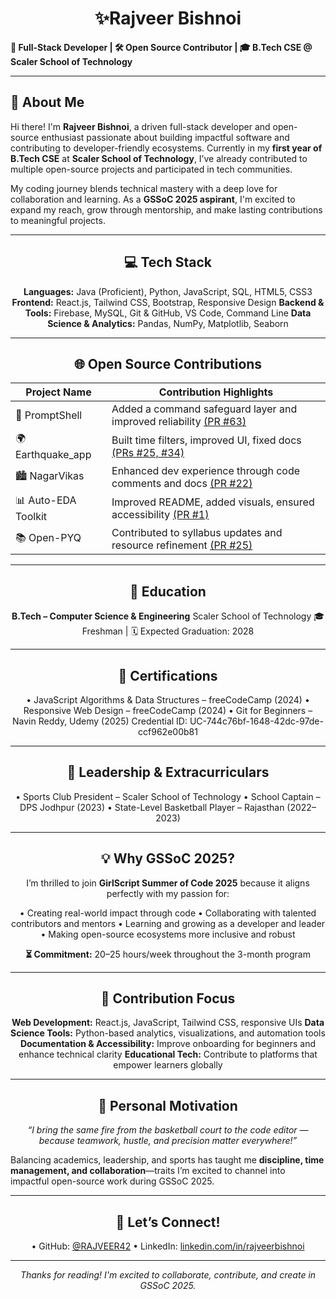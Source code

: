 <p align="center">
  <h1 align="center">✨Rajveer Bishnoi</h1>

  <b>🚀 Full-Stack Developer | 🛠️ Open Source Contributor | 🎓 B.Tech CSE @ Scaler School of Technology</b>
</p>

---

<p align="center">
  <h2>📌 About Me</h2>
  Hi there! I'm <b>Rajveer Bishnoi</b>, a driven full-stack developer and open-source enthusiast passionate about building impactful software and contributing to developer-friendly ecosystems. Currently in my <b>first year of B.Tech CSE</b> at <b>Scaler School of Technology</b>, I’ve already contributed to multiple open-source projects and participated in tech communities.

  My coding journey blends technical mastery with a deep love for collaboration and learning. As a <b>GSSoC 2025 aspirant</b>, I'm excited to expand my reach, grow through mentorship, and make lasting contributions to meaningful projects.
</p>

---

<h2 align="center">💻 Tech Stack</h2>

<p align="center">
<b>Languages:</b> Java (Proficient), Python, JavaScript, SQL, HTML5, CSS3  
<b>Frontend:</b> React.js, Tailwind CSS, Bootstrap, Responsive Design  
<b>Backend & Tools:</b> Firebase, MySQL, Git & GitHub, VS Code, Command Line  
<b>Data Science & Analytics:</b> Pandas, NumPy, Matplotlib, Seaborn  
</p>

---

<h2 align="center">🌐 Open Source Contributions</h2>

<p align="center">

| Project Name        | Contribution Highlights                                                                 |
|---------------------|-----------------------------------------------------------------------------------------|
| 🔐 PromptShell       | Added a command safeguard layer and improved reliability [(PR #63)](https://github.com/PromptShell/PromptShell/pull/63) |
| 🌍 Earthquake_app    | Built time filters, improved UI, fixed docs [(PRs #25, #34)](https://github.com/EarthquakeApp/EarthquakeApp/pulls) |
| 🏙️ NagarVikas        | Enhanced dev experience through code comments and docs [(PR #22)](https://github.com/NagarVikas/NagarVikas/pull/22) |
| 📊 Auto-EDA Toolkit  | Improved README, added visuals, ensured accessibility [(PR #1)](https://github.com/AutoEDA/Toolkit/pull/1) |
| 📚 Open-PYQ          | Contributed to syllabus updates and resource refinement [(PR #25)](https://github.com/Open-PYQ/Open-PYQ/pull/25) |

</p>

---

<h2 align="center">🏫 Education</h2>

<p align="center">
<b>B.Tech – Computer Science & Engineering</b>  
Scaler School of Technology  
🎓 Freshman | 🗓️ Expected Graduation: 2028  
</p>

---

<h2 align="center">🧾 Certifications</h2>

<p align="center">
• JavaScript Algorithms & Data Structures – freeCodeCamp (2024)  
• Responsive Web Design – freeCodeCamp (2024)  
• Git for Beginners – Navin Reddy, Udemy (2025)  
  Credential ID: UC-744c76bf-1648-42dc-97de-ccf962e00b81  
</p>

---

<h2 align="center">🏅 Leadership & Extracurriculars</h2>

<p align="center">
• Sports Club President – Scaler School of Technology  
• School Captain – DPS Jodhpur (2023)  
• State-Level Basketball Player – Rajasthan (2022–2023)  
</p>

---

<h2 align="center">💡 Why GSSoC 2025?</h2>

<p align="center">
I’m thrilled to join <b>GirlScript Summer of Code 2025</b> because it aligns perfectly with my passion for:
</p>

<p align="center">
• Creating real-world impact through code  
• Collaborating with talented contributors and mentors  
• Learning and growing as a developer and leader  
• Making open-source ecosystems more inclusive and robust  
</p>

<p align="center"><b>⏳ Commitment:</b> 20–25 hours/week throughout the 3-month program</p>

---

<h2 align="center">🎯 Contribution Focus</h2>

<p align="center">
<b>Web Development:</b> React.js, JavaScript, Tailwind CSS, responsive UIs  
<b>Data Science Tools:</b> Python-based analytics, visualizations, and automation tools  
<b>Documentation & Accessibility:</b> Improve onboarding for beginners and enhance technical clarity  
<b>Educational Tech:</b> Contribute to platforms that empower learners globally  
</p>

---

<h2 align="center">💬 Personal Motivation</h2>

<p align="center">
<i>“I bring the same fire from the basketball court to the code editor — because teamwork, hustle, and precision matter everywhere!”</i>

Balancing academics, leadership, and sports has taught me <b>discipline, time management, and collaboration</b>—traits I’m excited to channel into impactful open-source work during GSSoC 2025.
</p>

---

<h2 align="center">🔗 Let’s Connect!</h2>

<p align="center">
• GitHub: <a href="https://github.com/RAJVEER42">@RAJVEER42</a>  
• LinkedIn: <a href="https://linkedin.com/in/rajveerbishnoi">linkedin.com/in/rajveerbishnoi</a>  
</p>

---

<p align="center"><i>Thanks for reading! I'm excited to collaborate, contribute, and create in GSSoC 2025.</i></p>
